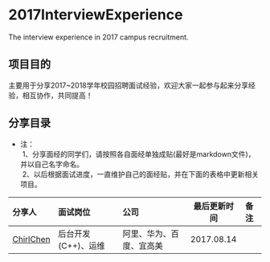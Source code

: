 # 2017InterviewExperience
The interview experience in 2017 campus recruitment.
## 项目目的
主要用于分享2017~2018学年校园招聘面试经验，欢迎大家一起参与起来分享经验，相互协作，共同提高！

## 分享目录
- 注：<br>
  1、分享面经的同学们，请按照各自面经单独成贴(最好是markdown文件)，并以自己名字命名。 <br>
  2、以后根据面试进度，一直维护自己的面经贴，并在下面的表格中更新相关项目。<br>
  
| 分享人 | 面试岗位 | 公司 | 最后更新时间 | 备注 |
| :---| :----| :----| :---:|:-----|
|[ChirlChen](./IEFs/ChirlChen.md)| 后台开发(C++)、运维| 阿里、华为、百度、宜高美 | 2017.08.14| |


